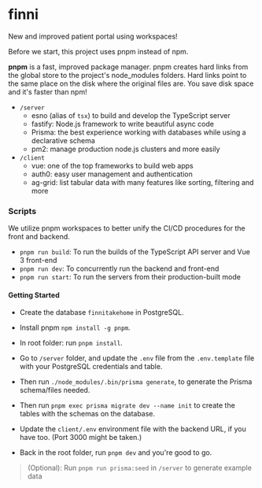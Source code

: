 # finni

New and improved patient portal using workspaces!

Before we start, this project uses pnpm instead of npm.

**pnpm** is a fast, improved package manager. pnpm creates hard links from the global store to the project's node_modules folders. Hard links point to the same place on the disk where the original files are. You save disk space and it's faster than npm!

- `/server`
  - esno (alias of `tsx`) to build and develop the TypeScript server
  - fastify: Node.js framework to write beautiful async code
  - Prisma: the best experience working with databases while using a declarative schema
  - pm2: manage production node.js clusters and more easily
- `/client`
  - vue: one of the top frameworks to build web apps
  - auth0: easy user management and authentication
  - ag-grid: list tabular data with many features like sorting, filtering and more

### Scripts

We utilize pnpm workspaces to better unify the CI/CD procedures for the front and backend.

- `pnpm run build`: To run the builds of the TypeScript API server and Vue 3 front-end
- `pnpm run dev`: To concurrently run the backend and front-end
- `pnpm run start`: To run the servers from their production-built mode

#### Getting Started

- Create the database `finnitakehome` in PostgreSQL.

- Install pnpm `npm install -g pnpm`.

- In root folder: run `pnpm install`.

- Go to `/server` folder, and update the `.env` file from the `.env.template` file with your PostgreSQL credentials and table.

- Then run `./node_modules/.bin/prisma generate`, to generate the Prisma schema/files needed.

- Then run `pnpm exec prisma migrate dev --name init` to create the tables with the schemas on the database.

- Update the `client/.env` environment file with the backend URL, if you have too. (Port 3000 might be taken.)

- Back in the root folder, run `pnpm dev` and you're good to go.

> (Optional): Run `pnpm run prisma:seed` in `/server` to generate example data
